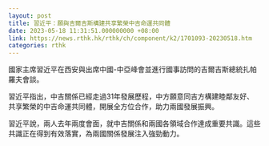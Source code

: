 ```yaml
---
layout: post
title: 習近平：願與吉爾吉斯構建共享繁榮中吉命運共同體
date: 2023-05-18 11:31:51.000000000 +08:00
link: https://news.rthk.hk/rthk/ch/component/k2/1701093-20230518.htm
categories: rthk
---
```


國家主席習近平在西安與出席中國-中亞峰會並進行國事訪問的吉爾吉斯總統扎帕羅夫會談。 

習近平指出，中吉關係已經走過31年發展歷程，中方願意同吉方構建睦鄰友好、共享繁榮的中吉命運共同體，開展全方位合作，助力兩國發展振興。

習近平說，兩人去年兩度會面，就中吉關係和兩國各領域合作達成重要共識。這些共識正在得到有效落實，為兩國關係發展注入強勁動力。
  　
